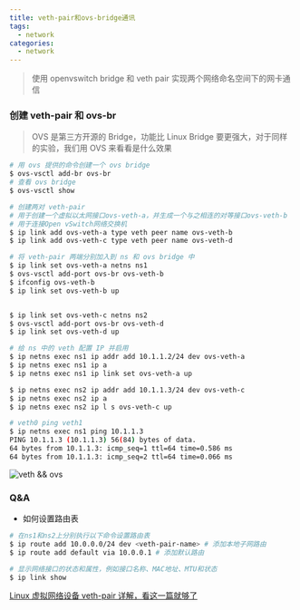 ```yaml
---
title: veth-pair和ovs-bridge通讯
tags:
  - network
categories:
  - network
---
```


> 使用 openvswitch bridge 和 veth pair 实现两个网络命名空间下的网卡通信


### 创建 veth-pair 和 ovs-br

> OVS 是第三方开源的 Bridge，功能比 Linux Bridge 要更强大，对于同样的实验，我们用 OVS 来看看是什么效果

``` bash
# 用 ovs 提供的命令创建一个 ovs bridge
$ ovs-vsctl add-br ovs-br
# 查看 ovs bridge
$ ovs-vsctl show

# 创建两对 veth-pair
# 用于创建一个虚拟以太网接口ovs-veth-a，并生成一个与之相连的对等接口ovs-veth-b
# 用于连接Open vSwitch网络交换机
$ ip link add ovs-veth-a type veth peer name ovs-veth-b
$ ip link add ovs-veth-c type veth peer name ovs-veth-d

# 将 veth-pair 两端分别加入到 ns 和 ovs bridge 中
$ ip link set ovs-veth-a netns ns1
$ ovs-vsctl add-port ovs-br ovs-veth-b
$ ifconfig ovs-veth-b
$ ip link set ovs-veth-b up


$ ip link set ovs-veth-c netns ns2
$ ovs-vsctl add-port ovs-br ovs-veth-d
$ ip link set ovs-veth-d up

# 给 ns 中的 veth 配置 IP 并启用
$ ip netns exec ns1 ip addr add 10.1.1.2/24 dev ovs-veth-a
$ ip netns exec ns1 ip a
$ ip netns exec ns1 ip link set ovs-veth-a up

$ ip netns exec ns2 ip addr add 10.1.1.3/24 dev ovs-veth-c
$ ip netns exec ns2 ip a
$ ip netns exec ns2 ip l s ovs-veth-c up

# veth0 ping veth1
$ ip netns exec ns1 ping 10.1.1.3
PING 10.1.1.3 (10.1.1.3) 56(84) bytes of data.
64 bytes from 10.1.1.3: icmp_seq=1 ttl=64 time=0.586 ms
64 bytes from 10.1.1.3: icmp_seq=2 ttl=64 time=0.066 ms
```

![veth && ovs](/images/veth-ovs.png)

### Q&A

- 如何设置路由表

``` bash
# 在ns1和ns2上分别执行以下命令设置路由表
$ ip route add 10.0.0.0/24 dev <veth-pair-name> # 添加本地子网路由
$ ip route add default via 10.0.0.1 # 添加默认路由

# 显示网络接口的状态和属性，例如接口名称、MAC地址、MTU和状态
$ ip link show
```

[Linux 虚拟网络设备 veth-pair 详解，看这一篇就够了](https://www.cnblogs.com/bakari/p/10613710.html)